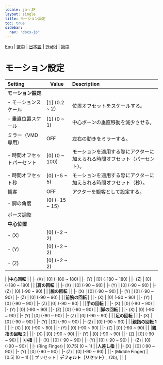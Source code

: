 ```yaml
---
locale: ja-rJP
layout: single
title: モーション設定
toc: true
sidebar:
  nav: "docs-jp"
---
```

[Eng](/dancexr/menu/2025.4/actor/actor_motion) | [繁中](/tw/dancexr/menu/2025.4/actor/actor_motion) | [日本語](/jp/dancexr/menu/2025.4/actor/actor_motion) | [한국어](/kr/dancexr/menu/2025.4/actor/actor_motion) | [简中](/zh/dancexr/menu/2025.4/actor/actor_motion)

# モーション設定



| Setting | Value | Description |
| :--- | --- | :--- |
|**モーション設定** | | 
|- モーションスケール | [1] (0.2 ~ 2) | 位置オフセットをスケールする。
|- 垂直位置スケール | [1] (0 ~ 1) | 中心ボーンの垂直移動を減少させる。
| ミラー（VMD専用） | OFF | 左右の動きをミラーする。
|- 時間オフセットパーセント | [0] (0 ~ 100) | モーションを適用する際にアクターに加えられる時間オフセット（パーセント）。
|- 時間オフセット秒 | [0] (-5 ~ 5) | モーションを適用する際にアクターに加えられる時間オフセット（秒）。
| 観客 | OFF | アクターを観客として設定する。
|- 脚の角度 | [0] (-15 ~ 15) | 
| ポーズ調整 || 
|**中心位置** | | 
|- (X) | [0] (-2 ~ 2) | 
|- (Y) | [0] (-2 ~ 2) | 
|- (Z) | [0] (-2 ~ 2) | 
|
|**中心回転** | | 
|- (X) | [0] (-180 ~ 180) | 
|- (Y) | [0] (-180 ~ 180) | 
|- (Z) | [0] (-180 ~ 180) | 
|
|**肩の回転** | | 
|- (X) | [0] (-90 ~ 90) | 
|- (Y) | [0] (-90 ~ 90) | 
|- (Z) | [0] (-90 ~ 90) | 
|
|**腕の回転** | | 
|- (X) | [0] (-90 ~ 90) | 
|- (Y) | [0] (-90 ~ 90) | 
|- (Z) | [0] (-90 ~ 90) | 
|
|**前腕の回転** | | 
|- (X) | [0] (-90 ~ 90) | 
|- (Y) | [0] (-90 ~ 90) | 
|- (Z) | [0] (-90 ~ 90) | 
|
|**手の回転** | | 
|- (X) | [0] (-90 ~ 90) | 
|- (Y) | [0] (-90 ~ 90) | 
|- (Z) | [0] (-90 ~ 90) | 
|
|**脚の回転** | | 
|- (X) | [0] (-90 ~ 90) | 
|- (Y) | [0] (-90 ~ 90) | 
|- (Z) | [0] (-90 ~ 90) | 
|
|**足の回転** | | 
|- (X) | [0] (-90 ~ 90) | 
|- (Y) | [0] (-90 ~ 90) | 
|- (Z) | [0] (-90 ~ 90) | 
|
|**親指の回転 1** | | 
|- (X) | [0] (-90 ~ 90) | 
|- (Y) | [0] (-90 ~ 90) | 
|- (Z) | [0] (-90 ~ 90) | 
|
|**親指の回転 2** | | 
|- (X) | [0] (-90 ~ 90) | 
|- (Y) | [0] (-90 ~ 90) | 
|- (Z) | [0] (-90 ~ 90) | 
|
|**小指** | | 
|- (X) | [0] (-90 ~ 90) | 
|- (Y) | [0] (-90 ~ 90) | 
|- (Z) | [0] (-90 ~ 90) | 
|
|- (Ring Finger) | [0.75] (0 ~ 1) | 
|**人差し指** | | 
|- (X) | [0] (-90 ~ 90) | 
|- (Y) | [0] (-90 ~ 90) | 
|- (Z) | [0] (-90 ~ 90) | 
|
|- (Middle Finger) | [0.5] (0 ~ 1) | 
| プリセット | **デフォルト（リセット）**, (2b),  |  |
|
